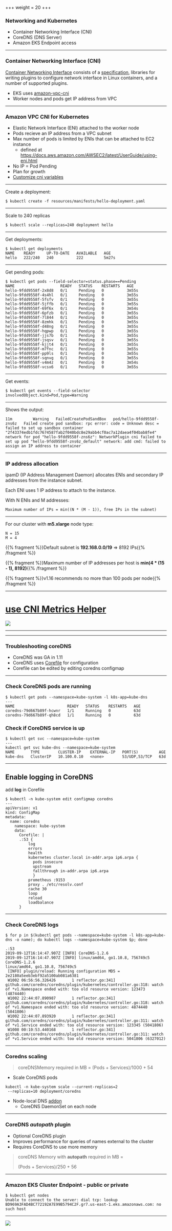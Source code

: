 +++
weight = 20
+++

### Networking and Kubernetes

- Container Networking Interface (CNI)
- CoreDNS (DNS Server)
- Amazon EKS Endpoint access

---


### Container Networking Interface (CNI)

[Container Networking Interface](https://github.com/containernetworking/cni) consists of a [specification](https://github.com/containernetworking/cni/blob/master/SPEC.md), libraries for writing plugins to configure network interface in Linux containers, and a number of supported plugins.

- EKS uses [amazon-vpc-cni](https://github.com/aws/amazon-vpc-cni-k8s)
- Worker nodes and pods get IP address from VPC


---

### Amazon VPC CNI for Kubernetes

- Elastic Network Interface (ENI) attached to the worker node
- Pods recieve an IP address from a VPC subnet
- Max number of pods is limited by ENIs that can be attached to EC2 instance
  - defined at https://docs.aws.amazon.com/AWSEC2/latest/UserGuide/using-eni.html
- No IP = Pod Pending
- Plan for growth
- [Customize cni variables](https://docs.aws.amazon.com/eks/latest/userguide/cni-env-vars.html)

---

Create a deployment:

```
$ kubectl create -f resources/manifests/hello-deployment.yaml 
```

---

Scale to 240 replicas

```
$ kubectl scale --replicas=240 deployment hello
```

---

Get deployments:

```
$ kubectl get deployments
NAME    READY     UP-TO-DATE   AVAILABLE   AGE
hello   222/240   240          222         5m27s
```

---

Get pending pods:

```
$ kubectl get pods --field-selector=status.phase==Pending
NAME                    READY   STATUS    RESTARTS   AGE
hello-9fdd9558f-2x8d8   0/1     Pending   0          3m55s
hello-9fdd9558f-4s4hl   0/1     Pending   0          3m55s
hello-9fdd9558f-5fsfv   0/1     Pending   0          3m55s
hello-9fdd9558f-5jffb   0/1     Pending   0          3m55s
hello-9fdd9558f-69f6x   0/1     Pending   0          3m54s
hello-9fdd9558f-6pfzb   0/1     Pending   0          3m55s
hello-9fdd9558f-7l844   0/1     Pending   0          3m55s
hello-9fdd9558f-8zmhk   0/1     Pending   0          3m55s
hello-9fdd9558f-d48ng   0/1     Pending   0          3m55s
hello-9fdd9558f-hqpwp   0/1     Pending   0          3m55s
hello-9fdd9558f-jjs7b   0/1     Pending   0          3m55s
hello-9fdd9558f-jsqsv   0/1     Pending   0          3m55s
hello-9fdd9558f-kjjt4   0/1     Pending   0          3m55s
hello-9fdd9558f-m7fnc   0/1     Pending   0          3m55s
hello-9fdd9558f-pp9ls   0/1     Pending   0          3m55s
hello-9fdd9558f-sqnvg   0/1     Pending   0          3m55s
hello-9fdd9558f-v4m4z   0/1     Pending   0          3m54s
hello-9fdd9558f-vcsx6   0/1     Pending   0          3m55s
```

---

Get events:

```
$ kubectl get events --field-selector involvedObject.kind=Pod,type=Warning
```

---

Shows the output:

```
11m         Warning   FailedCreatePodSandBox   pod/hello-9fdd9558f-zns6z   Failed create pod sandbox: rpc error: code = Unknown desc = failed to set up sandbox container "2f43374edb1fdc7674587fab2f040bdc8e29abb4cf0ac7a12daea4f04bab8fe4" network for pod "hello-9fdd9558f-zns6z": NetworkPlugin cni failed to set up pod "hello-9fdd9558f-zns6z_default" network: add cmd: failed to assign an IP address to container
```

---

### IP address allocation

ipamD (IP Address Management Daemon) allocates ENIs and secondary IP addresses from the instance subnet.

Each ENI uses 1 IP address to attach to the instance.

With N ENIs and M addresses:

```
Maximum number of IPs = min((N * (M - 1)), free IPs in the subnet)
```

---

For our cluster with **m5.xlarge** node type:

```
N = 15
M = 4
```

{{% fragment %}}Default subnet is **192.168.0.0/19** => 8192 IPs{{% /fragment %}}

{{% fragment %}}Maximum number of IP addresses per host is **min(4 * (15 - 1), 8192)**{{% /fragment %}}

{{% fragment %}}v1.16 recommends no more than 100 pods per node{{% /fragment %}}

---

# [use CNI Metrics Helper](https://docs.aws.amazon.com/eks/latest/userguide/cni-metrics-helper.html)
![](https://docs.aws.amazon.com/eks/latest/userguide/images/EKS_CNI_metrics.png)

---


---

### Troubleshooting coreDNS

* CoreDNS was GA in 1.11
* CoreDNS uses [Corefile](https://coredns.io/2017/07/23/corefile-explained/) for configuration
* Corefile can be edited by editing coredns configmap

---

### Check CoreDNS pods are running

```
$ kubectl get pods --namespace=kube-system -l k8s-app=kube-dns
---
NAME                       READY   STATUS    RESTARTS   AGE
coredns-79d667b89f-hcwnr   1/1     Running   0          63d
coredns-79d667b89f-qh8cd   1/1     Running   0          63d
```



### Check if CoreDNS service is up

```
$ kubectl get svc --namespace=kube-system
---
kubectl get svc kube-dns --namespace=kube-system             
NAME       TYPE        CLUSTER-IP    EXTERNAL-IP   PORT(S)         AGE
kube-dns   ClusterIP   10.100.0.10   <none>        53/UDP,53/TCP   63d
```
---

## Enable logging in CoreDNS
add **log** in Corefile

```
$ kubectl -n kube-system edit configmap coredns
---
apiVersion: v1
kind: ConfigMap
metadata:
  name: coredns
    namespace: kube-system
    data:
      Corefile: |
      .:53 {
          log
          errors
          health
          kubernetes cluster.local in-addr.arpa ip6.arpa {
            pods insecure
            upstream
            fallthrough in-addr.arpa ip6.arpa
            } 
          prometheus :9153
          proxy . /etc/resolv.conf
          cache 30
          loop
          reload
          loadbalance
      }
```

--- 

### Check CoreDNS logs

```
$ for p in $(kubectl get pods --namespace=kube-system -l k8s-app=kube-dns -o name); do kubectl logs --namespace=kube-system $p; done

.:53
2019-09-12T16:14:47.907Z [INFO] CoreDNS-1.2.6
2019-09-12T16:14:47.907Z [INFO] linux/amd64, go1.10.8, 756749c5
CoreDNS-1.2.6
linux/amd64, go1.10.8, 756749c5
 [INFO] plugin/reload: Running configuration MD5 = 2e2180a5eeb3ebf92a5100ab081a6381
 W1002 06:56:56.326426       1 reflector.go:341] github.com/coredns/coredns/plugin/kubernetes/controller.go:318: watch of *v1.Namespace ended with: too old resource version: 123473 (4874440)
 W1002 22:44:07.890987       1 reflector.go:341] github.com/coredns/coredns/plugin/kubernetes/controller.go:318: watch of *v1.Namespace ended with: too old resource version: 4874440 (5041806)
 W1002 22:44:07.893920       1 reflector.go:341] github.com/coredns/coredns/plugin/kubernetes/controller.go:311: watch of *v1.Service ended with: too old resource version: 123345 (5041806)
 W1008 00:10:53.440168       1 reflector.go:341] github.com/coredns/coredns/plugin/kubernetes/controller.go:311: watch of *v1.Service ended with: too old resource version: 5041806 (6327012)
```

---

### Coredns scaling

> coreDNSMemory required in MB = (Pods + Services)/1000 + 54

- Scale CoreDNS pods 
```
kubectl -n kube-system scale --current-replicas=2
 --replicas=10 deployment/coredns
```
- Node-local DNS [addon](https://github.com/kubernetes/kubernetes/tree/master/cluster/addons/dns/nodelocaldns)
    - CoreDNS DaemonSet on each node

---

### CoreDNS *autopath* plugin
- Optional CoreDNS plugin
- Improves performance for queries of names external to the cluster
- Requires CoreDNS to use more memory


> coreDNS Memory with **autopath** required in MB =
>
>(Pods + Services)/250 + 56


---

### Amazon EKS Cluster Endpoint - public or private

```
$ kubectl get nodes
Unable to connect to the server: dial tcp: lookup BD969A3FAD4BC772192A7E99B5794C2F.gr7.us-east-1.eks.amazonaws.com: no such host
```

---

<img src="images/eks-api-server-access.png"/>

